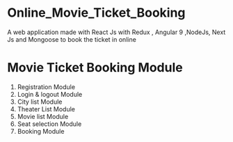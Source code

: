 # Online_Movie_Ticket_Booking
A web application made with React Js with Redux , Angular 9 ,NodeJs, Next Js and Mongoose to book the ticket in online


# Movie Ticket Booking Module

1. Registration Module
2. Login & logout Module
3. City list Module
4. Theater List Module
5. Movie list Module
6. Seat selection Module
7. Booking Module 
